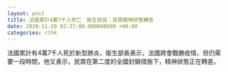 ```yaml
---
layout: post
title: 法國累計4萬7千人死亡　衛生部長：民眾精神狀態轉差
date: 2020-11-20 02:37:00.000000000 +08:00
categories: rthk
---
```


法國累計有4萬7千人死於新型肺炎，衛生部長表示，法國將會戰勝疫情，但仍需要一段時間，他又表示，民眾在第二度的全國封鎖措施下，精神狀態正在轉差。
